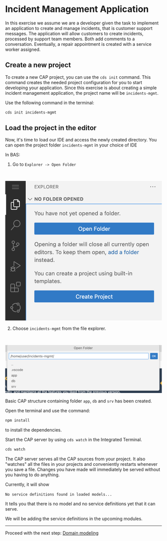 # Incident Management Application

In this exercise we assume we are a developer given the task to implement an application to create and manage incidents, that is customer support messages.
The application will allow customers to create incidents, processed by support team members. Both add comments to a conversation. Eventually, a repair appointment is created with a service worker assigned.

## Create a new project

To create a new CAP project, you can use the `cds init` command. This command creates the needed project configuration for you to start developing your application. Since this exercise is about creating a simple incident management application, the project name will be `incidents-mgmt`.

Use the following command in the terminal:
```sh
cds init incidents-mgmt
```

## Load the project in the editor

Now, it's time to load our IDE and access the newly created directory.
You can open the project folder `incidents-mgmt` in your choice of IDE

In BAS:

1. Go to `Explorer -> Open Folder`
<br/>

![Open Folder](./assets/open_folder.png)
<br/>

2. Choose `incidents-mgmt` from the file explorer.
<br/>

![Open Application](./assets/incidents_mgmt.png)
<br/>

Basic CAP structure containing folder `app`, `db` and `srv` has been created. 

Open the terminal and use the command: 
```sh
npm install
``` 
to install the dependencies.

Start the CAP server by using `cds watch` in the Integrated Terminal.

```sh
cds watch
```
The CAP server serves all the CAP sources from your project. It also "watches" all the files in your projects and conveniently restarts whenever you save a file. Changes you have made will immediately be served without you having to do anything.
<br/>

Currently, it will show 

`No service definitions found in loaded models...`
<br/>

It tells you that there is no model and no service definitions yet that it can serve.
<br/>

We will be adding the service definitions in the upcoming modules.

***

Proceed with the next step: [Domain modeling](03_node_domain_modeling.md)